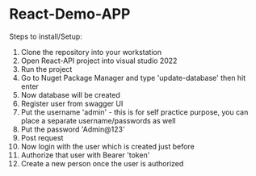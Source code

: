 # React-Demo-APP

Steps to install/Setup:
1. Clone the repository into your workstation 
2. Open React-API project into visual studio 2022
3. Run the project
4. Go to Nuget Package Manager and type 'update-database' then hit enter
5. Now database will be created
6. Register user from swagger UI
7. Put the username 'admin' - this is for self practice purpose, you can place a separate username/passwords as well
8. Put the password 'Admin@123'
9. Post request 
10. Now login with the user which is created just before
11. Authorize that user with Bearer 'token'
12. Create a new person once the user is authorized
